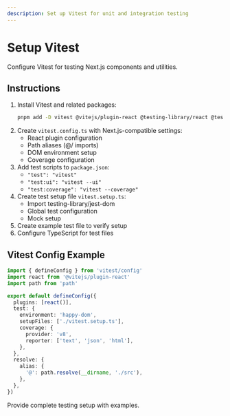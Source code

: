 ```yaml
---
description: Set up Vitest for unit and integration testing
---
```


# Setup Vitest

Configure Vitest for testing Next.js components and utilities.

## Instructions

1. Install Vitest and related packages:
   ```bash
   pnpm add -D vitest @vitejs/plugin-react @testing-library/react @testing-library/jest-dom happy-dom
   ```
2. Create `vitest.config.ts` with Next.js-compatible settings:
   - React plugin configuration
   - Path aliases (@/ imports)
   - DOM environment setup
   - Coverage configuration
3. Add test scripts to `package.json`:
   - `"test": "vitest"`
   - `"test:ui": "vitest --ui"`
   - `"test:coverage": "vitest --coverage"`
4. Create test setup file `vitest.setup.ts`:
   - Import testing-library/jest-dom
   - Global test configuration
   - Mock setup
5. Create example test file to verify setup
6. Configure TypeScript for test files

## Vitest Config Example

```typescript
import { defineConfig } from 'vitest/config'
import react from '@vitejs/plugin-react'
import path from 'path'

export default defineConfig({
  plugins: [react()],
  test: {
    environment: 'happy-dom',
    setupFiles: ['./vitest.setup.ts'],
    coverage: {
      provider: 'v8',
      reporter: ['text', 'json', 'html'],
    },
  },
  resolve: {
    alias: {
      '@': path.resolve(__dirname, './src'),
    },
  },
})
```

Provide complete testing setup with examples.
